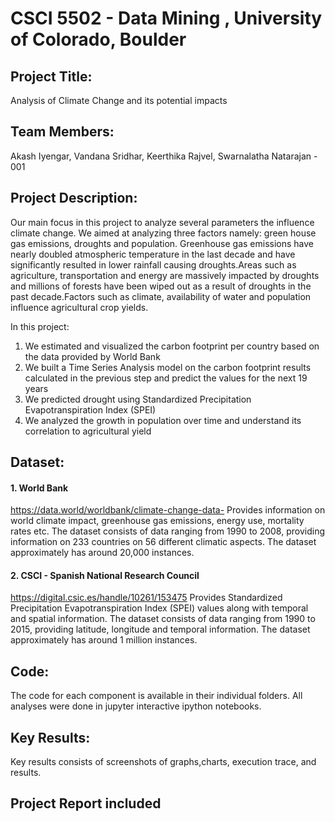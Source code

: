 # CSCI 5502 - Data Mining , University of Colorado, Boulder

## Project Title:

Analysis of Climate Change and its potential impacts

## Team Members:

Akash Iyengar, Vandana Sridhar, Keerthika Rajvel, Swarnalatha Natarajan - 001

## Project Description:

Our main focus in this project to analyze several parameters the influence climate change. We aimed at analyzing three factors namely: green house gas emissions, droughts and population. Greenhouse gas emissions have nearly doubled atmospheric temperature in the last decade and have significantly resulted in lower rainfall causing droughts.Areas such as agriculture, transportation and energy are massively impacted by droughts and millions of forests have been wiped out as a result of droughts in the past decade.Factors such as climate, availability of water and population influence agricultural crop yields.

In this project:

1. We estimated and visualized the carbon footprint per country based on the data provided by World Bank
2. We built a Time Series Analysis model on the carbon footprint results calculated in the previous step and predict the values for the next 19 years
3. We predicted drought using Standardized Precipitation Evapotranspiration Index (SPEI)
4. We analyzed the growth in population over time and understand its correlation to agricultural yield

## Dataset:

#### 1.  World Bank
https://data.world/worldbank/climate-change-data- 
Provides information on world climate impact, greenhouse gas emissions, energy use, mortality rates etc.
The dataset consists of data ranging from 1990 to 2008, providing information on 233 countries on 56 different climatic aspects.
The dataset approximately has around 20,000 instances.
#### 2. CSCI - Spanish National Research Council 
https://digital.csic.es/handle/10261/153475
Provides Standardized Precipitation Evapotranspiration Index (SPEI) values along with temporal and spatial information.
The dataset consists of data ranging from 1990 to 2015, providing latitude, longitude and temporal information.
The dataset approximately has around 1 million instances.

## Code:

The code for each component is available in their individual folders. All analyses were done in jupyter interactive ipython notebooks. 

## Key Results:

Key results consists of screenshots of graphs,charts, execution trace, and results.

## Project Report included




